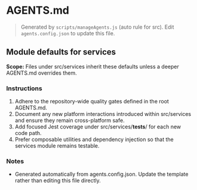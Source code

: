 # AGENTS.md

> Generated by `scripts/manageAgents.js` (auto rule for src). Edit `agents.config.json` to update this file.

## Module defaults for services

**Scope:** Files under src/services inherit these defaults unless a deeper AGENTS.md overrides them.

### Instructions

1. Adhere to the repository-wide quality gates defined in the root AGENTS.md.
2. Document any new platform interactions introduced within src/services and ensure they remain cross-platform safe.
3. Add focused Jest coverage under src/services/**tests**/ for each new code path.
4. Prefer composable utilities and dependency injection so that the services module remains testable.

### Notes

- Generated automatically from agents.config.json. Update the template rather than editing this file directly.
